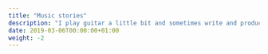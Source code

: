 ```yaml
---
title: "Music stories"
description: "I play guitar a little bit and sometimes write and produce music as my hobby."
date: 2019-03-06T00:00:00+01:00
weight: -2
---
```

